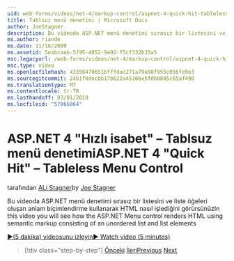 ```yaml
---
uid: web-forms/videos/net-4/markup-control/aspnet-4-quick-hit-tableless-menu-control
title: Tablsuz menü denetimi | Microsoft Docs
author: JoeStagner
description: Bu videoda ASP.NET menü denetimi sırasız bir listesini ve liste öğeleri oluşan anlam biçimlendirme kullanarak HTML nasıl işlediğini görürsünüz
ms.author: riande
ms.date: 11/16/2009
ms.assetid: 5eabcaab-5f95-4052-9a92-f5cf332b35a5
msc.legacyurl: /web-forms/videos/net-4/markup-control/aspnet-4-quick-hit-tableless-menu-control
msc.type: video
ms.openlocfilehash: 43356470651bfffdac271a79a98f955c056fe9e3
ms.sourcegitcommit: 24b1f6decbb17bb22a45166e5fdb0845c65af498
ms.translationtype: MT
ms.contentlocale: tr-TR
ms.lasthandoff: 03/01/2019
ms.locfileid: "57066864"
---
```

<a name="aspnet-4-quick-hit--tableless-menu-control"></a><span data-ttu-id="1bff1-103">ASP.NET 4 "Hızlı isabet" – Tablsuz menü denetimi</span><span class="sxs-lookup"><span data-stu-id="1bff1-103">ASP.NET 4 "Quick Hit" – Tableless Menu Control</span></span>
====================
<span data-ttu-id="1bff1-104">tarafından [ALi Stagner](https://github.com/JoeStagner)</span><span class="sxs-lookup"><span data-stu-id="1bff1-104">by [Joe Stagner](https://github.com/JoeStagner)</span></span>

<span data-ttu-id="1bff1-105">Bu videoda ASP.NET menü denetimi sırasız bir listesini ve liste öğeleri oluşan anlam biçimlendirme kullanarak HTML nasıl işlediğini görürsünüz</span><span class="sxs-lookup"><span data-stu-id="1bff1-105">In this video you will see how the ASP.NET Menu control renders HTML using semantic markup consisting of an unordered list and list elements</span></span> 

[<span data-ttu-id="1bff1-106">&#9654;(5 dakika) videosunu izleyin</span><span class="sxs-lookup"><span data-stu-id="1bff1-106">&#9654; Watch video (5 minutes)</span></span>](https://channel9.msdn.com/Blogs/ASP-NET-Site-Videos/aspnet-4-quick-hit-tableless-menu-control)

> [!div class="step-by-step"]
> <span data-ttu-id="1bff1-107">[Önceki](aspnet-4-quick-hit-table-free-templated-controls.md)
> [İleri](aspnet-4-quick-hit-hidden-field-divs.md)</span><span class="sxs-lookup"><span data-stu-id="1bff1-107">[Previous](aspnet-4-quick-hit-table-free-templated-controls.md)
[Next](aspnet-4-quick-hit-hidden-field-divs.md)</span></span>
